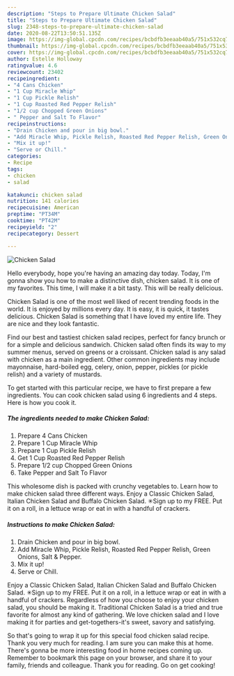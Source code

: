 ```yaml
---
description: "Steps to Prepare Ultimate Chicken Salad"
title: "Steps to Prepare Ultimate Chicken Salad"
slug: 2348-steps-to-prepare-ultimate-chicken-salad
date: 2020-08-22T13:50:51.135Z
image: https://img-global.cpcdn.com/recipes/bcbdfb3eeaab40a5/751x532cq70/chicken-salad-recipe-main-photo.jpg
thumbnail: https://img-global.cpcdn.com/recipes/bcbdfb3eeaab40a5/751x532cq70/chicken-salad-recipe-main-photo.jpg
cover: https://img-global.cpcdn.com/recipes/bcbdfb3eeaab40a5/751x532cq70/chicken-salad-recipe-main-photo.jpg
author: Estelle Holloway
ratingvalue: 4.6
reviewcount: 23402
recipeingredient:
- "4 Cans Chicken"
- "1 Cup Miracle Whip"
- "1 Cup Pickle Relish"
- "1 Cup Roasted Red Pepper Relish"
- "1/2 cup Chopped Green Onions"
- " Pepper and Salt To Flavor"
recipeinstructions:
- "Drain Chicken and pour in big bowl."
- "Add Miracle Whip, Pickle Relish, Roasted Red Pepper Relish, Green Onions, Salt &amp; Pepper."
- "Mix it up!"
- "Serve or Chill."
categories:
- Recipe
tags:
- chicken
- salad

katakunci: chicken salad 
nutrition: 141 calories
recipecuisine: American
preptime: "PT34M"
cooktime: "PT42M"
recipeyield: "2"
recipecategory: Dessert

---
```



![Chicken Salad](https://img-global.cpcdn.com/recipes/bcbdfb3eeaab40a5/751x532cq70/chicken-salad-recipe-main-photo.jpg)

Hello everybody, hope you're having an amazing day today. Today, I'm gonna show you how to make a distinctive dish, chicken salad. It is one of my favorites. This time, I will make it a bit tasty. This will be really delicious.

Chicken Salad is one of the most well liked of recent trending foods in the world. It is enjoyed by millions every day. It is easy, it is quick, it tastes delicious. Chicken Salad is something that I have loved my entire life. They are nice and they look fantastic.

Find our best and tastiest chicken salad recipes, perfect for fancy brunch or for a simple and delicious sandwich. Chicken salad often finds its way to my summer menus, served on greens or a croissant. Chicken salad is any salad with chicken as a main ingredient. Other common ingredients may include mayonnaise, hard-boiled egg, celery, onion, pepper, pickles (or pickle relish) and a variety of mustards.


To get started with this particular recipe, we have to first prepare a few ingredients. You can cook chicken salad using 6 ingredients and 4 steps. Here is how you cook it.

<!--inarticleads1-->

##### The ingredients needed to make Chicken Salad:

1. Prepare 4 Cans Chicken
1. Prepare 1 Cup Miracle Whip
1. Prepare 1 Cup Pickle Relish
1. Get 1 Cup Roasted Red Pepper Relish
1. Prepare 1/2 cup Chopped Green Onions
1. Take  Pepper and Salt To Flavor


This wholesome dish is packed with crunchy vegetables to. Learn how to make chicken salad three different ways. Enjoy a Classic Chicken Salad, Italian Chicken Salad and Buffalo Chicken Salad. ✳︎Sign up to my FREE. Put it on a roll, in a lettuce wrap or eat in with a handful of crackers. 

<!--inarticleads2-->

##### Instructions to make Chicken Salad:

1. Drain Chicken and pour in big bowl.
1. Add Miracle Whip, Pickle Relish, Roasted Red Pepper Relish, Green Onions, Salt &amp; Pepper.
1. Mix it up!
1. Serve or Chill.


Enjoy a Classic Chicken Salad, Italian Chicken Salad and Buffalo Chicken Salad. ✳︎Sign up to my FREE. Put it on a roll, in a lettuce wrap or eat in with a handful of crackers. Regardless of how you choose to enjoy your chicken salad, you should be making it. Traditional Chicken Salad is a tried and true favorite for almost any kind of gathering. We love chicken salad and I love making it for parties and get-togethers-it&#39;s sweet, savory and satisfying. 

So that's going to wrap it up for this special food chicken salad recipe. Thank you very much for reading. I am sure you can make this at home. There's gonna be more interesting food in home recipes coming up. Remember to bookmark this page on your browser, and share it to your family, friends and colleague. Thank you for reading. Go on get cooking!

